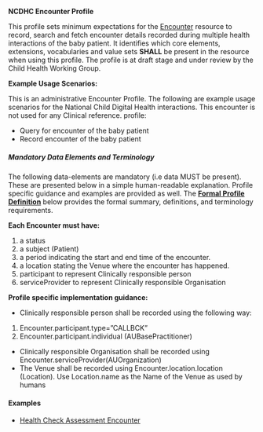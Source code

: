 **NCDHC Encounter Profile**

This profile sets minimum expectations for the [Encounter] resource to record, search and fetch encounter details recorded during multiple health interactions of the baby patient. It identifies which core elements, extensions, vocabularies and value sets **SHALL** be present in the resource when using this profile. The profile is at draft stage and under review by the Child Health Working Group. 

**Example Usage Scenarios:**

This is an administrative Encounter Profile. The following are example usage scenarios for the National Child Digital Health interactions. This encounter is not used for any Clinical reference. 
profile:

-   Query for  encounter of the baby patient
-   Record encounter of the baby patient

##### Mandatory Data Elements and Terminology


The following data-elements are mandatory (i.e data MUST be present). These are presented below in a simple human-readable explanation. Profile specific guidance and examples are provided as well.  The [**Formal Profile Definition**](#profile) below provides the  formal summary, definitions, and  terminology requirements.  

**Each Encounter must have:**

1.  a status
1.  a subject (Patient)
1.  a period  indicating the start and end time of the encounter.
1.  a location stating the Venue where the encounter has happened. 
1.  participant to represent Clinically responsible person 
1.  serviceProvider to represent Clinically responsible Organisation   

**Profile specific implementation guidance:**

* Clinically responsible person shall be recorded using the following way:
1.  Encounter.participant.type=”CALLBCK”
1.  Encounter.participant.individual (AUBasePractitioner)
* Clinically responsible Organisation shall be recorded using Encounter.serviceProvider(AUOrganization) 
* The Venue shall be recorded using Encounter.location.location (Location). Use Location.name as the Name of the Venue as used by humans


#### Examples

- [Health Check Assessment Encounter](ncdhc-encounter-example.html)

[Encounter]: http://hl7.org/fhir/encounter.html
[extensible]: http://hl7.org/fhir/terminologies.html#extensible
[General Guidance Section]: definitions.html
